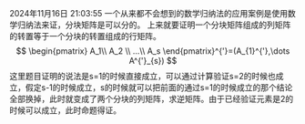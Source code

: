 2024年11月16日 21:03:55
一个从来都不会想到的数学归纳法的应用案例是使用数学归纳法来证，分块矩阵是可以分的。
上来就要证明一个分块矩阵组成的列矩阵的转置等于一个分块的转置组成的行矩阵。
$$
\begin{pmatrix}
 A_1\\
A_2 \\
 ...\\
A_s
\end{pmatrix}^{'}=(A_{1}^{'},\dots A^{'}_{s})
$$
这里题目证明的说法是s=1的时候直接成立，可以通过计算验证s=2的时候也成立，假定s-1的时候成立，s的时候就可以把前面的通过s=1的时候成立的那个结论全部换掉，此时就变成了两个分块的列矩阵，求逆矩阵。由于已经验证元素是2的时候可以成立，此时命题得证。